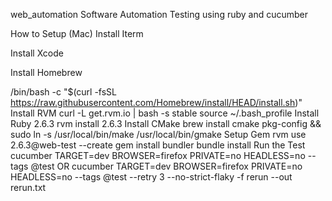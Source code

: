 web_automation
Software Automation Testing using ruby and cucumber

How to Setup (Mac)
Install Iterm

Install Xcode

Install Homebrew

/bin/bash -c "$(curl -fsSL https://raw.githubusercontent.com/Homebrew/install/HEAD/install.sh)"
Install RVM
curl -L get.rvm.io | bash -s stable
source ~/.bash_profile
Install Ruby 2.6.3
rvm install 2.6.3
Install CMake
  brew install cmake pkg-config && sudo ln -s /usr/local/bin/make /usr/local/bin/gmake
Setup Gem
  rvm use 2.6.3@web-test --create
  gem install bundler
  bundle install
Run the Test
  cucumber TARGET=dev BROWSER=firefox PRIVATE=no HEADLESS=no --tags @test
  OR
  cucumber TARGET=dev BROWSER=firefox PRIVATE=no HEADLESS=no --tags @test --retry 3 --no-strict-flaky -f rerun --out rerun.txt
